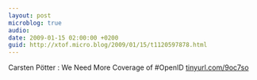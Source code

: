 ```yaml
---
layout: post
microblog: true
audio: 
date: 2009-01-15 02:00:00 +0200
guid: http://xtof.micro.blog/2009/01/15/t1120597878.html
---
```

Carsten Pötter : We Need More Coverage of #OpenID [tinyurl.com/9oc7so](http://tinyurl.com/9oc7so)

